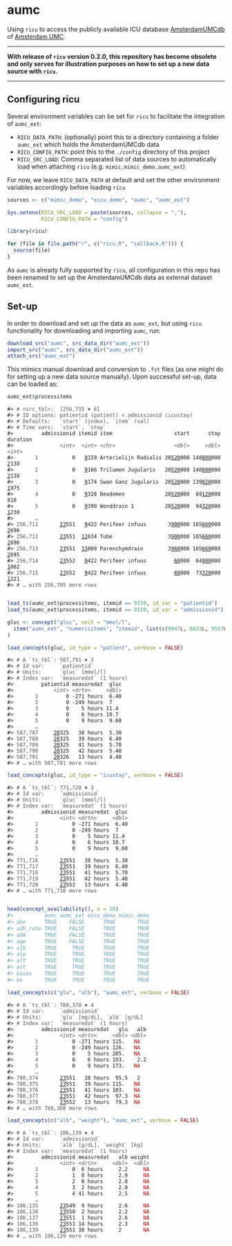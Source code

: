 
<!-- README.md is generated from README.Rmd. Please edit that file -->

# aumc

Using `ricu` to access the publicly available ICU database
[AmsterdamUMCdb](https://github.com/AmsterdamUMC/AmsterdamUMCdb) of
[Amsterdam UMC](https://www.amsterdamumc.nl).

-----

**With release of `ricu` version 0.2.0, this repository has become
obsolete and only serves for illustration purposes on how to set up a
new data source with `ricu`.**

-----

## Configuring ricu

Several environment variables can be set for `ricu` to facilitate the
integration of `aumc_ext`:

  - `RICU_DATA_PATH`: (optionally) point this to a directory containing
    a folder `aumc_ext` which holds the AmsterdamUMCdb data
  - `RICU_CONFIG_PATH`: point this to the `./config` directory of this
    project
  - `RICU_SRC_LOAD`: Comma separated list of data sources to
    automatically load when attaching `ricu`
    (e.g. `mimic,mimic_demo,aumc_ext`)

For now, we leave `RICU_DATA_PATH` at default and set the other
environment variables accordingly before loading `ricu`

``` r
sources <- c("mimic_demo", "eicu_demo", "aumc", "aumc_ext")

Sys.setenv(RICU_SRC_LOAD = paste(sources, collapse = ","),
           RICU_CONFIG_PATH = "config")

library(ricu)

for (file in file.path("r", c("ricu.R", "callback.R"))) {
  source(file)
}
```

As `aumc` is already fully supported by `ricu`, all configuration in
this repo has been renamed to set up the AmsterdamUMCdb data as external
dataset `aumc_ext`.

## Set-up

In order to download and set up the data as `aumc_ext`, but using `ricu`
functionality for downloading and importing `aumc`, run:

``` r
download_src("aumc", src_data_dir("aumc_ext"))
import_src("aumc", src_data_dir("aumc_ext"))
attach_src("aumc_ext")
```

This mimics manual download and conversion to `.fst` files (as one might
do for setting up a new data source manually). Upon successful set-up,
data can be loaded as:

``` r
aumc_ext$processitems
```

<PRE class="fansi fansi-output"><CODE>#&gt; <span style='color: #555555;'># &lt;src_tbl&gt;:  [256,715 ✖ 6]</span>
#&gt; <span style='color: #555555;'># ID options: patientid (patient) &lt; admissionid (icustay)</span>
#&gt; <span style='color: #555555;'># Defaults:   `start` (index), `item` (val)</span>
#&gt; <span style='color: #555555;'># Time vars:  `start`, `stop`</span>
#&gt;         admissionid itemid item                    start      stop duration
#&gt;               <span style='color: #555555; font-style: italic;'>&lt;int&gt;</span>  <span style='color: #555555; font-style: italic;'>&lt;int&gt;</span> <span style='color: #555555; font-style: italic;'>&lt;chr&gt;</span>                   <span style='color: #555555; font-style: italic;'>&lt;dbl&gt;</span>     <span style='color: #555555; font-style: italic;'>&lt;dbl&gt;</span>    <span style='color: #555555; font-style: italic;'>&lt;int&gt;</span>
#&gt;       <span style='color: #555555;'>1</span>           0   <span style='text-decoration: underline;'>9</span>159 Arterielijn Radialis 20<span style='text-decoration: underline;'>520</span>000 148<span style='text-decoration: underline;'>800</span>000     <span style='text-decoration: underline;'>2</span>138
#&gt;       <span style='color: #555555;'>2</span>           0   <span style='text-decoration: underline;'>9</span>166 Trilumen Jugularis   20<span style='text-decoration: underline;'>520</span>000 148<span style='text-decoration: underline;'>800</span>000     <span style='text-decoration: underline;'>2</span>138
#&gt;       <span style='color: #555555;'>3</span>           0   <span style='text-decoration: underline;'>9</span>174 Swan Ganz Jugularis  20<span style='text-decoration: underline;'>520</span>000 139<span style='text-decoration: underline;'>020</span>000     <span style='text-decoration: underline;'>1</span>975
#&gt;       <span style='color: #555555;'>4</span>           0   <span style='text-decoration: underline;'>9</span>328 Beademen             20<span style='text-decoration: underline;'>520</span>000  69<span style='text-decoration: underline;'>120</span>000      810
#&gt;       <span style='color: #555555;'>5</span>           0   <span style='text-decoration: underline;'>9</span>399 Wonddrain 1          20<span style='text-decoration: underline;'>520</span>000  94<span style='text-decoration: underline;'>320</span>000     <span style='text-decoration: underline;'>1</span>230
#&gt;       <span style='color: #555555;'>…</span>
#&gt; <span style='color: #555555;'>256,711</span>       <span style='text-decoration: underline;'>23</span>551   <span style='text-decoration: underline;'>9</span>422 Perifeer infuus       3<span style='text-decoration: underline;'>900</span>000 165<span style='text-decoration: underline;'>660</span>000     <span style='text-decoration: underline;'>2</span>696
#&gt; <span style='color: #555555;'>256,712</span>       <span style='text-decoration: underline;'>23</span>551  <span style='text-decoration: underline;'>12</span>634 Tube                  3<span style='text-decoration: underline;'>900</span>000 165<span style='text-decoration: underline;'>660</span>000     <span style='text-decoration: underline;'>2</span>696
#&gt; <span style='color: #555555;'>256,713</span>       <span style='text-decoration: underline;'>23</span>551  <span style='text-decoration: underline;'>13</span>009 Parenchymdrain        3<span style='text-decoration: underline;'>960</span>000 165<span style='text-decoration: underline;'>660</span>000     <span style='text-decoration: underline;'>2</span>695
#&gt; <span style='color: #555555;'>256,714</span>       <span style='text-decoration: underline;'>23</span>552   <span style='text-decoration: underline;'>9</span>422 Perifeer infuus         <span style='text-decoration: underline;'>60</span>000  64<span style='text-decoration: underline;'>980</span>000     <span style='text-decoration: underline;'>1</span>082
#&gt; <span style='color: #555555;'>256,715</span>       <span style='text-decoration: underline;'>23</span>552   <span style='text-decoration: underline;'>9</span>422 Perifeer infuus         <span style='text-decoration: underline;'>60</span>000  73<span style='text-decoration: underline;'>320</span>000     <span style='text-decoration: underline;'>1</span>221
#&gt; <span style='color: #555555;'># … with 256,705 more rows</span>
</CODE></PRE>

``` r

load_ts(aumc_ext$processitems, itemid == 9159, id_var = "patientid")
load_ts(aumc_ext$processitems, itemid == 9159, id_var = "admissionid")

gluc <- concept("gluc", unit = "mmol/l",
  item("aumc_ext", "numericitems", "itemid", list(c(9947L, 6833L, 9557L)))
)

load_concepts(gluc, id_type = "patient", verbose = FALSE)
```

<PRE class="fansi fansi-output"><CODE>#&gt; <span style='color: #555555;'># A `ts_tbl`: 587,791 ✖ 3</span>
#&gt; <span style='color: #555555;'># Id var:     `patientid`</span>
#&gt; <span style='color: #555555;'># Units:      `gluc` [mmol/l]</span>
#&gt; <span style='color: #555555;'># Index var:  `measuredat` (1 hours)</span>
#&gt;         patientid measuredat  gluc
#&gt;             <span style='color: #555555; font-style: italic;'>&lt;int&gt;</span> <span style='color: #555555; font-style: italic;'>&lt;drtn&gt;</span>     <span style='color: #555555; font-style: italic;'>&lt;dbl&gt;</span>
#&gt;       <span style='color: #555555;'>1</span>         0 -271 hours  6.40
#&gt;       <span style='color: #555555;'>2</span>         0 -249 hours  7
#&gt;       <span style='color: #555555;'>3</span>         0    5 hours 11.4
#&gt;       <span style='color: #555555;'>4</span>         0    6 hours 10.7
#&gt;       <span style='color: #555555;'>5</span>         0    9 hours  9.60
#&gt;       <span style='color: #555555;'>…</span>
#&gt; <span style='color: #555555;'>587,787</span>     <span style='text-decoration: underline;'>20</span>325   38 hours  5.30
#&gt; <span style='color: #555555;'>587,788</span>     <span style='text-decoration: underline;'>20</span>325   39 hours  6.40
#&gt; <span style='color: #555555;'>587,789</span>     <span style='text-decoration: underline;'>20</span>325   41 hours  5.70
#&gt; <span style='color: #555555;'>587,790</span>     <span style='text-decoration: underline;'>20</span>325   42 hours  5.40
#&gt; <span style='color: #555555;'>587,791</span>     <span style='text-decoration: underline;'>20</span>326   13 hours  4.40
#&gt; <span style='color: #555555;'># … with 587,781 more rows</span>
</CODE></PRE>

``` r
load_concepts(gluc, id_type = "icustay", verbose = FALSE)
```

<PRE class="fansi fansi-output"><CODE>#&gt; <span style='color: #555555;'># A `ts_tbl`: 771,720 ✖ 3</span>
#&gt; <span style='color: #555555;'># Id var:     `admissionid`</span>
#&gt; <span style='color: #555555;'># Units:      `gluc` [mmol/l]</span>
#&gt; <span style='color: #555555;'># Index var:  `measuredat` (1 hours)</span>
#&gt;         admissionid measuredat  gluc
#&gt;               <span style='color: #555555; font-style: italic;'>&lt;int&gt;</span> <span style='color: #555555; font-style: italic;'>&lt;drtn&gt;</span>     <span style='color: #555555; font-style: italic;'>&lt;dbl&gt;</span>
#&gt;       <span style='color: #555555;'>1</span>           0 -271 hours  6.40
#&gt;       <span style='color: #555555;'>2</span>           0 -249 hours  7
#&gt;       <span style='color: #555555;'>3</span>           0    5 hours 11.4
#&gt;       <span style='color: #555555;'>4</span>           0    6 hours 10.7
#&gt;       <span style='color: #555555;'>5</span>           0    9 hours  9.60
#&gt;       <span style='color: #555555;'>…</span>
#&gt; <span style='color: #555555;'>771,716</span>       <span style='text-decoration: underline;'>23</span>551   38 hours  5.30
#&gt; <span style='color: #555555;'>771,717</span>       <span style='text-decoration: underline;'>23</span>551   39 hours  6.40
#&gt; <span style='color: #555555;'>771,718</span>       <span style='text-decoration: underline;'>23</span>551   41 hours  5.70
#&gt; <span style='color: #555555;'>771,719</span>       <span style='text-decoration: underline;'>23</span>551   42 hours  5.40
#&gt; <span style='color: #555555;'>771,720</span>       <span style='text-decoration: underline;'>23</span>552   13 hours  4.40
#&gt; <span style='color: #555555;'># … with 771,710 more rows</span>
</CODE></PRE>

``` r

head(concept_availability(), n = 10)
#>          aumc aumc_ext eicu_demo mimic_demo
#> abx      TRUE    FALSE      TRUE       TRUE
#> adh_rate TRUE    FALSE      TRUE       TRUE
#> adm      TRUE    FALSE      TRUE       TRUE
#> age      TRUE    FALSE      TRUE       TRUE
#> alb      TRUE     TRUE      TRUE       TRUE
#> alp      TRUE     TRUE      TRUE       TRUE
#> alt      TRUE     TRUE      TRUE       TRUE
#> ast      TRUE     TRUE      TRUE       TRUE
#> basos    TRUE     TRUE      TRUE       TRUE
#> be       TRUE     TRUE      TRUE       TRUE

load_concepts(c("glu", "alb"), "aumc_ext", verbose = FALSE)
```

<PRE class="fansi fansi-output"><CODE>#&gt; <span style='color: #555555;'># A `ts_tbl`: 780,378 ✖ 4</span>
#&gt; <span style='color: #555555;'># Id var:     `admissionid`</span>
#&gt; <span style='color: #555555;'># Units:      `glu` [mg/dL], `alb` [g/dL]</span>
#&gt; <span style='color: #555555;'># Index var:  `measuredat` (1 hours)</span>
#&gt;         admissionid measuredat   glu   alb
#&gt;               <span style='color: #555555; font-style: italic;'>&lt;int&gt;</span> <span style='color: #555555; font-style: italic;'>&lt;drtn&gt;</span>     <span style='color: #555555; font-style: italic;'>&lt;dbl&gt;</span> <span style='color: #555555; font-style: italic;'>&lt;dbl&gt;</span>
#&gt;       <span style='color: #555555;'>1</span>           0 -271 hours 115.   <span style='color: #BB0000;'>NA</span>
#&gt;       <span style='color: #555555;'>2</span>           0 -249 hours 126.   <span style='color: #BB0000;'>NA</span>
#&gt;       <span style='color: #555555;'>3</span>           0    5 hours 205.   <span style='color: #BB0000;'>NA</span>
#&gt;       <span style='color: #555555;'>4</span>           0    6 hours 193.    2.2
#&gt;       <span style='color: #555555;'>5</span>           0    9 hours 173.   <span style='color: #BB0000;'>NA</span>
#&gt;       <span style='color: #555555;'>…</span>
#&gt; <span style='color: #555555;'>780,374</span>       <span style='text-decoration: underline;'>23</span>551   38 hours  95.5   2
#&gt; <span style='color: #555555;'>780,375</span>       <span style='text-decoration: underline;'>23</span>551   39 hours 115.   <span style='color: #BB0000;'>NA</span>
#&gt; <span style='color: #555555;'>780,376</span>       <span style='text-decoration: underline;'>23</span>551   41 hours 103.   <span style='color: #BB0000;'>NA</span>
#&gt; <span style='color: #555555;'>780,377</span>       <span style='text-decoration: underline;'>23</span>551   42 hours  97.3  <span style='color: #BB0000;'>NA</span>
#&gt; <span style='color: #555555;'>780,378</span>       <span style='text-decoration: underline;'>23</span>552   13 hours  79.3  <span style='color: #BB0000;'>NA</span>
#&gt; <span style='color: #555555;'># … with 780,368 more rows</span>
</CODE></PRE>

``` r
load_concepts(c("alb", "weight"), "aumc_ext", verbose = FALSE)
```

<PRE class="fansi fansi-output"><CODE>#&gt; <span style='color: #555555;'># A `ts_tbl`: 106,139 ✖ 4</span>
#&gt; <span style='color: #555555;'># Id var:     `admissionid`</span>
#&gt; <span style='color: #555555;'># Units:      `alb` [g/dL], `weight` [kg]</span>
#&gt; <span style='color: #555555;'># Index var:  `measuredat` (1 hours)</span>
#&gt;         admissionid measuredat   alb weight
#&gt;               <span style='color: #555555; font-style: italic;'>&lt;int&gt;</span> <span style='color: #555555; font-style: italic;'>&lt;drtn&gt;</span>     <span style='color: #555555; font-style: italic;'>&lt;dbl&gt;</span>  <span style='color: #555555; font-style: italic;'>&lt;dbl&gt;</span>
#&gt;       <span style='color: #555555;'>1</span>           0  6 hours     2.2     <span style='color: #BB0000;'>NA</span>
#&gt;       <span style='color: #555555;'>2</span>           1  0 hours     2.9     <span style='color: #BB0000;'>NA</span>
#&gt;       <span style='color: #555555;'>3</span>           2  0 hours     2.8     <span style='color: #BB0000;'>NA</span>
#&gt;       <span style='color: #555555;'>4</span>           3  2 hours     2.8     <span style='color: #BB0000;'>NA</span>
#&gt;       <span style='color: #555555;'>5</span>           4 41 hours     2.5     <span style='color: #BB0000;'>NA</span>
#&gt;       <span style='color: #555555;'>…</span>
#&gt; <span style='color: #555555;'>106,135</span>       <span style='text-decoration: underline;'>23</span>549  9 hours     2.6     <span style='color: #BB0000;'>NA</span>
#&gt; <span style='color: #555555;'>106,136</span>       <span style='text-decoration: underline;'>23</span>550  2 hours     2.2     <span style='color: #BB0000;'>NA</span>
#&gt; <span style='color: #555555;'>106,137</span>       <span style='text-decoration: underline;'>23</span>551  1 hours     2.6     <span style='color: #BB0000;'>NA</span>
#&gt; <span style='color: #555555;'>106,138</span>       <span style='text-decoration: underline;'>23</span>551 14 hours     2.3     <span style='color: #BB0000;'>NA</span>
#&gt; <span style='color: #555555;'>106,139</span>       <span style='text-decoration: underline;'>23</span>551 38 hours     2       <span style='color: #BB0000;'>NA</span>
#&gt; <span style='color: #555555;'># … with 106,129 more rows</span>
</CODE></PRE>
